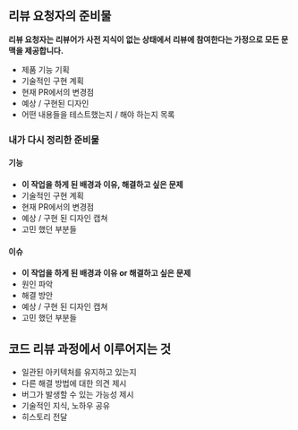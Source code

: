 ## 리뷰 요청자의 준비물

**리뷰 요청자는 리뷰어가 사전 지식이 없는 상태에서 리뷰에 참여한다는 가정으로 모든 문맥을 제공합니다.**

- 제품 기능 기획
- 기술적인 구현 계획
- 현재 PR에서의 변경점
- 예상 / 구현된 디자인
- 어떤 내용들을 테스트했는지 / 해야 하는지 목록

### 내가 다시 정리한 준비물

#### 기능

- **이 작업을 하게 된 배경과 이유, 해결하고 싶은 문제**
- 기술적인 구현 계획
- 현재 PR에서의 변경점
- 예상 / 구현 된 디자인 캡쳐
- 고민 했던 부분들

#### 이슈

- **이 작업을 하게 된 배경과 이유 or 해결하고 싶은 문제**
- 원인 파악
- 해결 방안
- 예상 / 구현 된 디자인 캡쳐
- 고민 했던 부분들

## 코드 리뷰 과정에서 이루어지는 것

-   일관된 아키텍처를 유지하고 있는지
-   다른 해결 방법에 대한 의견 제시
-   버그가 발생할 수 있는 가능성 제시
-   기술적인 지식, 노하우 공유
-   히스토리 전달